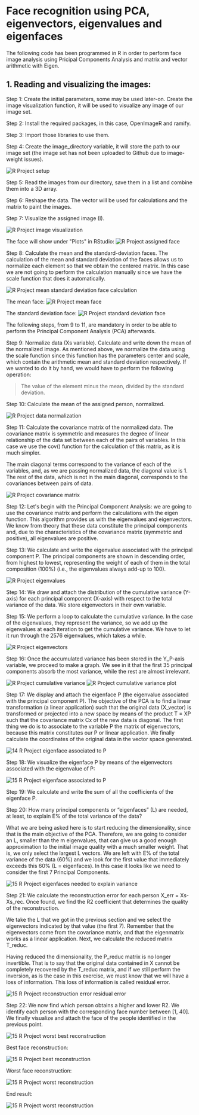 # Face recognition using PCA, eigenvectors, eigenvalues and eigenfaces

The following code has been programmed in R in order to perform face image analysis using Pricipal Components Analysis and matrix and vector arithmetic with Eigen.

## 1. Reading and visualizing the images:

Step 1: Create the initial parameters, some may be used later-on. Create the image visualization function, it will be used to visualize any image of our image set.

Step 2: Install the required packages, in this case, OpenImageR and ramify.

Step 3: Import those libraries to use them.

Step 4: Create the image_directory variable, it will store the path to our image set (the image set has not been uploaded to Github due to image-weight issues).

![R Project setup](https://github.com/MaiteLizarraga/r_eigenfaces_pca/blob/main/capturas/1-set-up.jpg)

Step 5: Read the images from our directory, save them in a list and combine them into a 3D array.

Step 6: Reshape the data. The vector will be used for calculations and the matrix to paint the images.

Step 7: Visualize the assigned image (I).

![R Project image visualization](https://github.com/MaiteLizarraga/r_eigenfaces_pca/blob/main/capturas/2-show-assigned-face.jpg)

The face will show under "Plots" in RStudio:
![R Project assigned face](https://github.com/MaiteLizarraga/r_eigenfaces_pca/blob/main/capturas/3-assigned-face.png)

Step 8: Calculate the mean and the standard-deviation faces. The calculation of the mean and standard deviation of the faces allows us to normalize each element so that we obtain the centered matrix. In this case we are not going to perform the calculation manually since we have the scale function that does it automatically.

![R Project mean standard deviation face calculation](https://github.com/MaiteLizarraga/r_eigenfaces_pca/blob/main/capturas/4-mean-face-std-face.jpg)

The mean face:
![R Project mean face](https://github.com/MaiteLizarraga/r_eigenfaces_pca/blob/main/capturas/5-mean-face.png)

The standard deviation face:
![R Project standard deviation face](https://github.com/MaiteLizarraga/r_eigenfaces_pca/blob/main/capturas/6-std-face.png)

The following steps, from 9 to 11, are mandatory in order to be able to perform the Principal Component Analysis (PCA) afterwards.

Step 9: Normalize data (Xs variable). Calculate and write down the mean of the normalized image.
As mentioned above, we normalize the data using the scale function since this function has the parameters center and scale, which contain the arithmetic mean and standard deviation respectively. If we wanted to do it by hand, we would have to perform the following operation:

> The value of the element minus the mean, divided by the standard deviation.

Step 10: Calculate the mean of the assigned person, normalized.

![R Project data normalization](https://github.com/MaiteLizarraga/r_eigenfaces_pca/blob/main/capturas/7-data-normalization.jpg)

Step 11: Calculate the covariance matrix of the normalized data. The covariance matrix is symmetric and measures the degree of linear relationship of the data set between each of the pairs of variables. In this case we use the cov() function for the calculation of this matrix, as it is much simpler.

The main diagonal terms correspond to the variance of each of the variables, and, as we are passing normalized data, the diagonal value is 1. The rest of the data, which is not in the main diagonal, corresponds to the covariances between pairs of data.

![R Project covariance matrix](https://github.com/MaiteLizarraga/r_eigenfaces_pca/blob/main/capturas/8-covariance-matrix.jpg)

Step 12: Let's begin with the Principal Component Analysis: we are going to use the covariance matrix and perform the calculations with the eigen function. This algorithm provides us with the eigenvalues and eigenvectors. We know from theory that these data constitute the principal components and, due to the characteristics of the covariance matrix (symmetric and positive), all eigenvalues are positive.

Step 13: We calculate and write the eigenvalue associated with the principal component P. The principal components are shown in descending order, from highest to lowest, representing the weight of each of them in the total composition (100%) (i.e., the eigenvalues always add-up to 100).

![R Project eigenvalues](https://github.com/MaiteLizarraga/r_eigenfaces_pca/blob/main/capturas/9-eigenvalues.jpg)

Step 14: We draw and attach the distribution of the cumulative variance (Y-axis) for each principal component (X-axis) with respect to the total variance of the data. We store eigenvectors in their own variable.

Step 15: We perform a loop to calculate the cumulative variance. In the case of the eigenvalues, they represent the variance, so we add up the eigenvalues at each iteration to get the cumulative variance. We have to let it run through the 2576 eigenvalues, which takes a while. 

![R Project eigenvectors](https://github.com/MaiteLizarraga/r_eigenfaces_pca/blob/main/capturas/10-eigenvectors.jpg)

Step 16: Once the accumulated variance has been stored in the Y_P-axis variable, we proceed to make a graph. We see in it that the first 35 principal components absorb the most variance, while the rest are almost irrelevant.

![R Project cumulative variance](https://github.com/MaiteLizarraga/r_eigenfaces_pca/blob/main/capturas/12-cumulative-variance.jpg)
![R Project cumulative variance plot](https://github.com/MaiteLizarraga/r_eigenfaces_pca/blob/main/capturas/13-cumulative-variance-plot.png)

Step 17: We display and attach the eigenface P (the eigenvalue associated with the principal component P). The objective of the PCA is to find a linear transformation (a linear application) such that the original data (X_vector) is transformed or projected into a new space by means of the product T = XP such that the covariance matrix Cx of the new data is diagonal. The first thing we do is to associate to the variable P the matrix of eigenvectors, because this matrix constitutes our P or linear application. We finally calculate the coordinates of the original data in the vector space generated.

![14 R Project eigenface associated to P](https://github.com/MaiteLizarraga/r_eigenfaces_pca/blob/main/capturas/14-eigenface-associated-to-P.jpg)

Step 18: We visualize the eigenface P by means of the eigenvectors associated with the eigenvalue of P:

![15 R Project eigenface associated to P](https://github.com/MaiteLizarraga/r_eigenfaces_pca/blob/main/capturas/15-eigenface-associated-to-P.png)

Step 19: We calculate and write the sum of all the coefficients of the eigenface P.

Step 20: How many principal components or “eigenfaces” (L) are needed, at least, to explain E% of the total variance of the data? 

What we are being asked here is to start reducing the dimensionality, since that is the main objective of the PCA. Therefore, we are going to consider an L, smaller than the m eigenvalues, that can give us a good enough approximation to the initial image quality with a much smaller weight. That is, we only select the largest L vectors. We are left with E% of the total variance of the data (60%) and we look for the first value that immediately exceeds this 60% (L = eigenfaces). In this case it looks like we need to consider the first 7 Principal Components.

![15 R Project eigenfaces needed to explain variance](https://github.com/MaiteLizarraga/r_eigenfaces_pca/blob/main/capturas/16-eigenfaces-needed-to-explain-variance.jpg)

Step 21: We calculate the reconstruction error for each person X_err = Xs-Xs_rec. Once found, we find the R2 coefficient that determines the quality of the reconstruction.

We take the L that we got in the previous section and we select the eigenvectors indicated by that value (the first 7). Remember that the eigenvectors come from the covariance matrix, and that the eigenmatrix works as a linear application. Next, we calculate the reduced matrix T_reduc.

Having reduced the dimensionality, the P_reduc matrix is no longer invertible. That is to say that the original data contained in X cannot be completely recovered by the T_reduc matrix, and if we still perform the inversion, as is the case in this exercise, we must know that we will have a loss of information. This loss of information is called residual error.

![15 R Project reconstruction error residual error](https://github.com/MaiteLizarraga/r_eigenfaces_pca/blob/main/capturas/17-reconstruction-error.jpg)

Step 22: We now find which person obtains a higher and lower R2. We identify each person with the corresponding face number between [1, 40].  We finally visualize and attach the face of the people identified in the previous point.

![15 R Project worst best reconstruction](https://github.com/MaiteLizarraga/r_eigenfaces_pca/blob/main/capturas/18-best-worst-reconstruction.jpg)

Best face reconstruction:

![15 R Project best reconstruction](https://github.com/MaiteLizarraga/r_eigenfaces_pca/blob/main/capturas/19-best-reconstruction.png)

Worst face reconstruction:

![15 R Project worst reconstruction](https://github.com/MaiteLizarraga/r_eigenfaces_pca/blob/main/capturas/20-worst-reconstruction.png)

End result:

![15 R Project worst reconstruction](https://github.com/MaiteLizarraga/r_eigenfaces_pca/blob/main/capturas/21-end-result.jpg)

